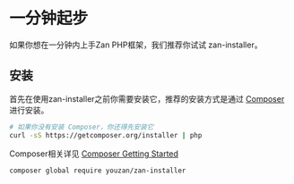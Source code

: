# 一分钟起步
如果你想在一分钟内上手Zan PHP框架，我们推荐你试试 zan-installer。


## 安装
首先在使用zan-installer之前你需要安装它，推荐的安装方式是通过 [Composer](http://getcomposer.org) 进行安装。

```bash
# 如果你没有安装 Composer，你还得先安装它
curl -sS https://getcomposer.org/installer | php
```

Composer相关详见 [Composer Getting Started](https://getcomposer.org/doc/00-intro.md)

```bash
composer global require youzan/zan-installer
```



